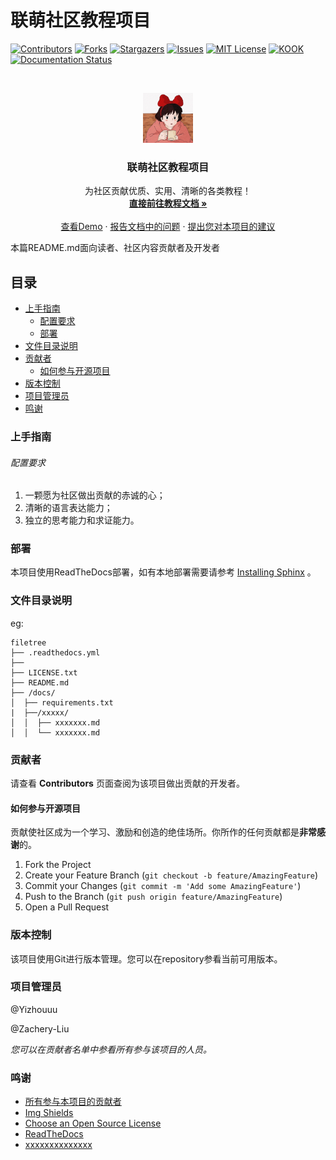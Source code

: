 

# 联萌社区教程项目

<!-- PROJECT SHIELDS -->

[![Contributors][contributors-shield]][contributors-url]
[![Forks][forks-shield]][forks-url]
[![Stargazers][stars-shield]][stars-url]
[![Issues][issues-shield]][issues-url]
[![MIT License][license-shield]][license-url]
[![KOOK][Kook-shield]][Kook-url]
[![Documentation Status](https://readthedocs.org/projects/lianmoe-tutorial/badge/?version=latest)](https://lianmoe-tutorial.readthedocs.io/zh_CN/latest/?badge=latest)

<!-- PROJECT LOGO -->
<br />

<p align="center">
  <a href="https://github.com/Zachery-Liu/Lianmoe-Tutorial/">
    <img src="images/android-chrome-512x512.png" alt="Logo" width="80" height="80">
  </a>

  <h3 align="center">联萌社区教程项目</h3>
  <p align="center">
    为社区贡献优质、实用、清晰的各类教程！
    <br />
    <a href="https://lianmoe-tutorial.readthedocs.io/zh_CN/latest/"><strong>直接前往教程文档 »</strong></a>
    <br />
    <br />
    <a href="https://github.com/shaojintian/Best_README_template">查看Demo</a>
    ·
    <a href="https://github.com/shaojintian/Best_README_template/issues">报告文档中的问题</a>
    ·
    <a href="https://github.com/shaojintian/Best_README_template/issues">提出您对本项目的建议</a>
  </p>

</p>


 本篇README.md面向读者、社区内容贡献者及开发者
 
## 目录

- [上手指南](#上手指南)
  - [配置要求](#配置要求)
  - [部署](#部署)
- [文件目录说明](#文件目录说明)
- [贡献者](#贡献者)
  - [如何参与开源项目](#如何参与开源项目)
- [版本控制](#版本控制)
- [项目管理员](#项目管理员)
- [鸣谢](#鸣谢)

### 上手指南


###### 配置要求

1. 一颗愿为社区做出贡献的赤诚的心；
2. 清晰的语言表达能力；
3. 独立的思考能力和求证能力。

### 部署

本项目使用ReadTheDocs部署，如有本地部署需要请参考
<a href="https://www.sphinx-doc.org/en/master/usage/installation.html">Installing Sphinx</a> 。


### 文件目录说明
eg:

```
filetree 
├── .readthedocs.yml
├── 
├── LICENSE.txt
├── README.md
├── /docs/
│  ├── requirements.txt
|  ├──/xxxxx/
│  │  ├── xxxxxxx.md
│  │  └── xxxxxxx.md

```


### 贡献者

请查看 **Contributors** 页面查阅为该项目做出贡献的开发者。

#### 如何参与开源项目

贡献使社区成为一个学习、激励和创造的绝佳场所。你所作的任何贡献都是**非常感谢**的。


1. Fork the Project
2. Create your Feature Branch (`git checkout -b feature/AmazingFeature`)
3. Commit your Changes (`git commit -m 'Add some AmazingFeature'`)
4. Push to the Branch (`git push origin feature/AmazingFeature`)
5. Open a Pull Request



### 版本控制

该项目使用Git进行版本管理。您可以在repository参看当前可用版本。

### 项目管理员

@Yizhouuu  

@Zachery-Liu


 *您可以在贡献者名单中参看所有参与该项目的人员。*

### 鸣谢


- [所有参与本项目的贡献者](https://github.com/Zachery-Liu/Lianmoe-Tutorial/graphs/contributors)
- [Img Shields](https://shields.io)
- [Choose an Open Source License](https://choosealicense.com)
- [ReadTheDocs](https://readthedocs.org/)
- [xxxxxxxxxxxxxx](https://example.com/)

<!-- links -->
[your-project-path]:Zachery-Liu/Lianmoe-Tutorial
[contributors-shield]: https://img.shields.io/github/contributors/Zachery-Liu/Lianmoe-Tutorial.svg?style=flat-square
[contributors-url]: https://github.com/Zachery-Liu/Lianmoe-Tutorial/graphs/contributors
[forks-shield]: https://img.shields.io/github/forks/Zachery-Liu/Lianmoe-Tutorial.svg?style=flat-square
[forks-url]: https://github.com/Zachery-Liu/Lianmoe-Tutorial/network/members
[stars-shield]: https://img.shields.io/github/stars/Zachery-Liu/Lianmoe-Tutorial.svg?style=flat-square
[stars-url]: https://github.com/Zachery-Liu/Lianmoe-Tutorial/stargazers
[issues-shield]: https://img.shields.io/github/issues/Zachery-Liu/Lianmoe-Tutorial.svg?style=flat-square
[issues-url]: https://img.shields.io/github/issues/Zachery-Liu/Lianmoe-Tutorial.svg
[license-shield]: https://img.shields.io/github/license/Zachery-Liu/Lianmoe-Tutorial.svg?style=flat-square
[license-url]: https://github.com/Zachery-Liu/Lianmoe-Tutorial/blob/master/LICENSE.txt
[Kook-shield]: https://img.shields.io/static/v1?label=Kook&message=加入交流频道&color=green&style=flat-square
[Kook-url]: https://kook.top/wtPZIy


